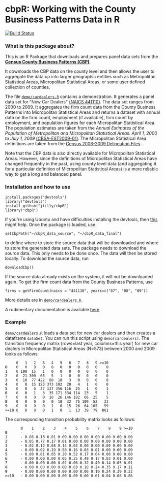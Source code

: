 # cbpR: Working with the County Business Patterns Data in R 
[![Build Status](https://travis-ci.org/jtilly/cbpR.png)](https://travis-ci.org/jtilly/cbpR)

### What is this package about?

This is an R Package that downloads and prepares panel data sets from the **[Census County Business Patterns (CBP)](http://www.census.gov/econ/cbp/)**.

It downloads the CBP data on the county level and then allows the user to aggregate the data up into larger geographic entities such as Metropolitan Statistical Areas, Micropolitan Statistical Areas, or some user defined collection of counties.

The file [`demo/cardealers.R`](https://github.com/jtilly/cbpR/blob/master/demo/cardealers.R) contains a demonstration. It generates a panel data set for "New Car Dealers" [(NAICS 441110)](http://www.census.gov/cgi-bin/sssd/naics/naicsrch?code=441110&search=2012%20NAICS%20Search). The data set ranges from 2000 to 2009. It aggregates the firm count data from the County Business Patterns into Micropolitan Statistical Areas and returns a dataset with annual data on the firm count, employment (if available), firm count by employment, and population figures for each Micropolitan Statistical Area. The population estimates are taken from the *Annual Estimates of the Population of Metropolitan and Micropolitan Statistical Areas: April 1, 2000 to July 1, 2009* [(CBSA-EST2009-01)](https://www.census.gov/popest/data/metro/totals/2009/). The Micropolitan Statistical Area definitions are taken from the [Census 2003-2009 Delineation Files](https://www.census.gov/population/metro/files/lists/2009/List1.txt) .

Note that the CBP data is also directly available for Micropolitan Statistical Areas. However, since the definitions of Micropolitan Statistical Areas have changed frequently in the past, using county level data (and aggregating it for a particular definition of Micropolitan Statistical Areas) is a more reliable way to get a long and balanced panel.

### Installation and how to use

```
install.packages("devtools")
library("devtools")
install_github("jtilly/cbpR")
library("cbpR")
```

If you're using Ubuntu and have difficulties installing the devtools, then [this](http://stackoverflow.com/questions/20923209/problems-installing-the-devtools-package) might help.
Once the package is loaded, use
```
setCbpPath("~/cbpR_data_source", "~/cbpR_data_final")
```
to define where to store the source data that will be downloaded and where to store the generated data sets.
The package needs to download the source data. This only needs to be done once. The data will then be stored locally. To download the source data, run
```
downloadCbp()
```
If the source data already exists on the system, it will not be downloaded again.
To get the firm count data from the County Business Patterns, use
```
firms = getFirmCount(naics = "441110", years=c("07", "08", "09"))
```
More details are in [`demo/cardealers.R`](https://github.com/jtilly/cbpR/blob/master/demo/cardealers.R).

A rudimentary documentation is available [here](http://jtilly.github.io/cbpR/cbpR.pdf).

### Example
[`demo/cardealers.R`](https://github.com/jtilly/cbpR/blob/master/demo/cardealers.R) loads a data set for new car dealers and then creates a dataframe `dataSet`. You can run this script using `demo(cardealers)`. The transition frequency matrix (rows=last year, columns=this year) for new car dealers in Micropolitan Statistical Areas (N=573) between 2000 and 2009 looks as follows:
```
     0   1   2   3   4   5   6   7   8   9 >=10
0    0   0   0   0   0   0   0   0   0   0    0
1    0 100  15   1   0   0   0   0   0   0    0
2    0  21 300  65   5   1   0   0   0   0    0
3    0  10  77 422  88  18   3   0   0   0    0
4    0   0  15 123 373 102  20   4   1   0    0
5    0   0   6  37 137 356 116  25   1   0    1
6    0   0   1   3  35 171 334 114  23   5    1
7    0   0   0   0  10  26 146 182  66  25    5
8    0   0   0   0   0  10  32  75 109  52   33
9    0   0   0   0   1   0  15  26  64 105   59
>=10 0   0   0   0   1   0   1  13  39  79  801
```
The corresponding transition probability matrix looks as follows:
```
       0    1    2    3    4    5    6    7    8    9 >=10
0      -    -    -    -    -    -    -    -    -    -    -
1      - 0.86 0.13 0.01 0.00 0.00 0.00 0.00 0.00 0.00 0.00
2      - 0.05 0.77 0.17 0.01 0.00 0.00 0.00 0.00 0.00 0.00
3      - 0.02 0.12 0.68 0.14 0.03 0.00 0.00 0.00 0.00 0.00
4      - 0.00 0.02 0.19 0.58 0.16 0.03 0.01 0.00 0.00 0.00
5      - 0.00 0.01 0.05 0.20 0.52 0.17 0.04 0.00 0.00 0.00
6      - 0.00 0.00 0.00 0.05 0.25 0.49 0.17 0.03 0.01 0.00
7      - 0.00 0.00 0.00 0.02 0.06 0.32 0.40 0.14 0.05 0.01
8      - 0.00 0.00 0.00 0.00 0.03 0.10 0.24 0.35 0.17 0.11
9      - 0.00 0.00 0.00 0.00 0.00 0.06 0.10 0.24 0.39 0.22
>=10   - 0.00 0.00 0.00 0.00 0.00 0.00 0.01 0.04 0.08 0.86
```

